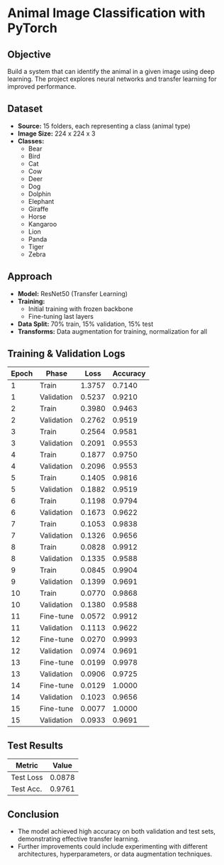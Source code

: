 # Animal Image Classification with PyTorch

## Objective
Build a system that can identify the animal in a given image using deep learning. The project explores neural networks and transfer learning for improved performance.

## Dataset
- **Source:** 15 folders, each representing a class (animal type)
- **Image Size:** 224 x 224 x 3
- **Classes:**
  - Bear
  - Bird
  - Cat
  - Cow
  - Deer
  - Dog
  - Dolphin
  - Elephant
  - Giraffe
  - Horse
  - Kangaroo
  - Lion
  - Panda
  - Tiger
  - Zebra

## Approach
- **Model:** ResNet50 (Transfer Learning)
- **Training:**
  - Initial training with frozen backbone
  - Fine-tuning last layers
- **Data Split:** 70% train, 15% validation, 15% test
- **Transforms:** Data augmentation for training, normalization for all

## Training & Validation Logs
| Epoch | Phase      | Loss   | Accuracy |
|-------|------------|--------|----------|
| 1     | Train      | 1.3757 | 0.7140   |
| 1     | Validation | 0.5237 | 0.9210   |
| 2     | Train      | 0.3980 | 0.9463   |
| 2     | Validation | 0.2762 | 0.9519   |
| 3     | Train      | 0.2564 | 0.9581   |
| 3     | Validation | 0.2091 | 0.9553   |
| 4     | Train      | 0.1877 | 0.9750   |
| 4     | Validation | 0.2096 | 0.9553   |
| 5     | Train      | 0.1405 | 0.9816   |
| 5     | Validation | 0.1882 | 0.9519   |
| 6     | Train      | 0.1198 | 0.9794   |
| 6     | Validation | 0.1673 | 0.9622   |
| 7     | Train      | 0.1053 | 0.9838   |
| 7     | Validation | 0.1326 | 0.9656   |
| 8     | Train      | 0.0828 | 0.9912   |
| 8     | Validation | 0.1335 | 0.9588   |
| 9     | Train      | 0.0845 | 0.9904   |
| 9     | Validation | 0.1399 | 0.9691   |
| 10    | Train      | 0.0770 | 0.9868   |
| 10    | Validation | 0.1380 | 0.9588   |
| 11    | Fine-tune  | 0.0572 | 0.9912   |
| 11    | Validation | 0.1113 | 0.9622   |
| 12    | Fine-tune  | 0.0270 | 0.9993   |
| 12    | Validation | 0.0974 | 0.9691   |
| 13    | Fine-tune  | 0.0199 | 0.9978   |
| 13    | Validation | 0.0906 | 0.9725   |
| 14    | Fine-tune  | 0.0129 | 1.0000   |
| 14    | Validation | 0.1023 | 0.9656   |
| 15    | Fine-tune  | 0.0077 | 1.0000   |
| 15    | Validation | 0.0933 | 0.9691   |

## Test Results
| Metric      | Value   |
|-------------|---------|
| Test Loss   | 0.0878  |
| Test Acc.   | 0.9761  |

## Conclusion
- The model achieved high accuracy on both validation and test sets, demonstrating effective transfer learning.
- Further improvements could include experimenting with different architectures, hyperparameters, or data augmentation techniques. 